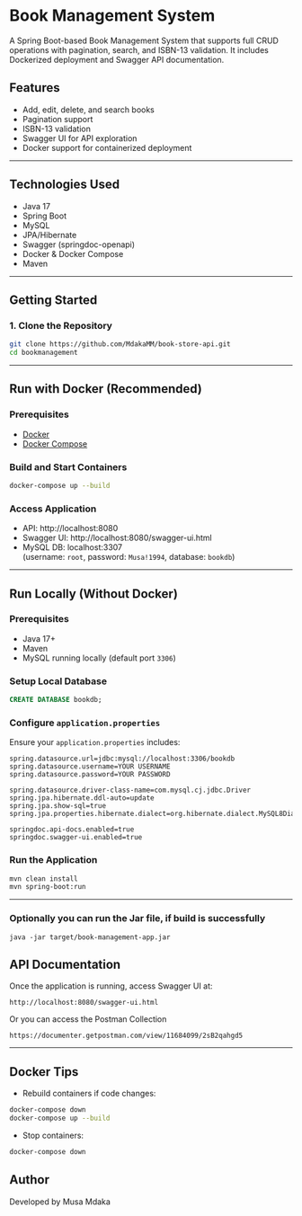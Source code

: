 # Book Management System

A Spring Boot-based Book Management System that supports full CRUD operations with pagination, search, and ISBN-13 validation. It includes Dockerized deployment and Swagger API documentation.

## Features

- Add, edit, delete, and search books
- Pagination support
- ISBN-13 validation
- Swagger UI for API exploration
- Docker support for containerized deployment

---

## Technologies Used

- Java 17
- Spring Boot
- MySQL
- JPA/Hibernate
- Swagger (springdoc-openapi)
- Docker & Docker Compose
- Maven

---

## Getting Started

### 1. Clone the Repository

```bash
git clone https://github.com/MdakaMM/book-store-api.git
cd bookmanagement
```

---

## Run with Docker (Recommended)

### Prerequisites

- [Docker](https://www.docker.com/get-started)
- [Docker Compose](https://docs.docker.com/compose/)

### Build and Start Containers

```bash
docker-compose up --build
```

### Access Application

- API: http://localhost:8080
- Swagger UI: http://localhost:8080/swagger-ui.html
- MySQL DB: localhost:3307  
  (username: `root`, password: `Musa!1994`, database: `bookdb`)

---

## Run Locally (Without Docker)

### Prerequisites

- Java 17+
- Maven
- MySQL running locally (default port `3306`)

### Setup Local Database

```sql
CREATE DATABASE bookdb;
```

### Configure `application.properties`

Ensure your `application.properties` includes:

```properties
spring.datasource.url=jdbc:mysql://localhost:3306/bookdb
spring.datasource.username=YOUR USERNAME
spring.datasource.password=YOUR PASSWORD

spring.datasource.driver-class-name=com.mysql.cj.jdbc.Driver
spring.jpa.hibernate.ddl-auto=update
spring.jpa.show-sql=true
spring.jpa.properties.hibernate.dialect=org.hibernate.dialect.MySQL8Dialect

springdoc.api-docs.enabled=true
springdoc.swagger-ui.enabled=true
```

### Run the Application

```bash
mvn clean install
mvn spring-boot:run
```

---

### Optionally you can run the Jar file, if build is successfully

```
java -jar target/book-management-app.jar
```

## API Documentation

Once the application is running, access Swagger UI at:

```
http://localhost:8080/swagger-ui.html
```
Or you can access the Postman Collection
```
https://documenter.getpostman.com/view/11684099/2sB2qahgd5
```
---

## Docker Tips

- Rebuild containers if code changes:

```bash
docker-compose down
docker-compose up --build
```

- Stop containers:

```bash
docker-compose down
```

## Author

Developed by Musa Mdaka
